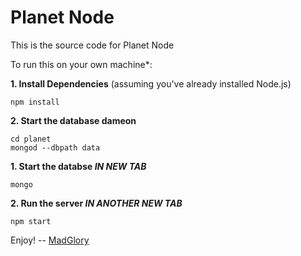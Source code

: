 Planet Node
===========

This is the source code for Planet Node

To run this on your own machine*:

__1. Install Dependencies__
(assuming you've already installed Node.js)

    npm install

__2. Start the database dameon__

    cd planet
    mongod --dbpath data

__1. Start the databse *IN NEW TAB*__

    mongo

__2. Run the server *IN ANOTHER NEW TAB*__

    npm start


Enjoy!
-- [MadGlory](http://madglory.com)